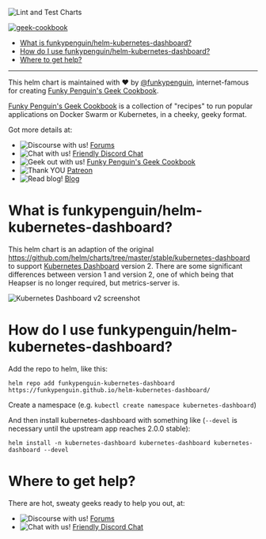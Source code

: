 ![Lint and Test Charts](https://github.com/funkypenguin/helm-kubernetes-dashboard/workflows/Lint%20and%20Test%20Charts/badge.svg?branch=master)

[cookbookurl]: https://geek-cookbook.funkypenguin.co.nz
[kitchenurl]: https://discourse.geek-kitchen.funkypenguin.co.nz
[discordurl]: http://chat.funkypenguin.co.nz
[patreonurl]: https://patreon.com/funkypenguin
[blogurl]: https://www.funkypenguin.co.nz
[githuburl]: https://github.com/funkypenguin
[sponsorurl]: https://github.com/sponsors/funkypenguin

[![geek-cookbook](https://raw.githubusercontent.com/funkypenguin/www.funkypenguin.co.nz/master/images/geek-kitchen-banner.png)][cookbookurl]

- [What is funkypenguin/helm-kubernetes-dashboard?](#what-is-funkypenguinhelm-kubernetes-dashboard)
- [How do I use funkypenguin/helm-kubernetes-dashboard?](#how-do-i-use-funkypenguinhelm-kubernetes-dashboard)
- [Where to get help?](#where-to-get-help)


---

This helm chart is maintained with ❤️ by [@funkypenguin][githuburl], internet-famous for creating [Funky Penguin's Geek Cookbook][cookbookurl].

[Funky Penguin's Geek Cookbook][cookbookurl] is a collection of "recipes" to run popular applications
on Docker Swarm or Kubernetes, in a cheeky, geeky format.

Got more details at:
* ![Discourse with us!](https://img.shields.io/discourse/https/discourse.geek-kitchen.funkypenguin.co.nz/topics.svg) [Forums][kitchenurl]
* ![Chat with us!](https://img.shields.io/discord/396055506072109067.svg) [Friendly Discord Chat][discordurl]
* ![Geek out with us!](https://img.shields.io/badge/recipies-37+-brightgreen.svg) [Funky Penguin's Geek Cookbook][cookbookurl]
* ![Thank YOU](https://img.shields.io/badge/thank-you-brightgreen.svg) [Patreon][patreonurl]
* ![Read blog!](https://img.shields.io/badge/read-blog-brightgreen.svg) [Blog][blogurl]

# What is funkypenguin/helm-kubernetes-dashboard?

This helm chart is an adaption of the original https://github.com/helm/charts/tree/master/stable/kubernetes-dashboard to support [Kubernetes Dashboard](https://github.com/kubernetes/dashboard) version 2. There are some significant differences between version 1 and version 2, one of which being that Heapser is no longer required, but metrics-server is.

![Kubernetes Dashboard v2 screenshot](https://static.funkypenguin.co.nz/Kubernetes_Dashboard_2020-03-25_19-39-11.png)

# How do I use funkypenguin/helm-kubernetes-dashboard?

Add the repo to helm, like this:

`helm repo add funkypenguin-kubernetes-dashboard https://funkypenguin.github.io/helm-kubernetes-dashboard/`

Create a namespace (e.g. `kubectl create namespace kubernetes-dashboard`)

And then install kubernetes-dashboard with something like (`--devel` is necessary until the upstream app reaches 2.0.0 stable):

`helm install -n kubernetes-dashboard kubernetes-dashboard kubernetes-dashboard --devel`

# Where to get help?

There are hot, sweaty geeks ready to help you out, at:

* ![Discourse with us!](https://img.shields.io/discourse/https/discourse.geek-kitchen.funkypenguin.co.nz/topics.svg) [Forums][kitchenurl]
* ![Chat with us!](https://img.shields.io/discord/396055506072109067.svg) [Friendly Discord Chat][discordurl]


